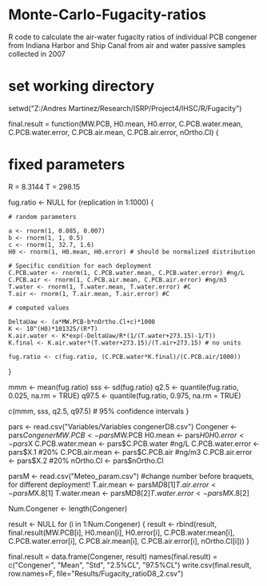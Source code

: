 # Monte-Carlo-Fugacity-ratios
R code to calculate the air-water fugacity ratios of individual PCB congener from Indiana Harbor and Ship Canal from air and water passive samples collected in 2007

# set working directory
setwd("Z:/Andres Martinez/Research/ISRP/Project4/IHSC/R/Fugacity")


final.result = function(MW.PCB, H0.mean, H0.error, 
            C.PCB.water.mean, C.PCB.water.error, C.PCB.air.mean, C.PCB.air.error, nOrtho.Cl)
{
  # fixed parameters
  
  R = 8.3144
  T = 298.15
  
  fug.ratio <- NULL
  for (replication in 1:1000)
  {
    
    # random parameters
    
    a <- rnorm(1, 0.085, 0.007)
    b <- rnorm(1, 1, 0.5)
    c <- rnorm(1, 32.7, 1.6)
    H0 <- rnorm(1, H0.mean, H0.error) # should be normalized distribution
    
    # Specific condition for each deployment
    C.PCB.water <- rnorm(1, C.PCB.water.mean, C.PCB.water.error) #ng/L
    C.PCB.air <- rnorm(1, C.PCB.air.mean, C.PCB.air.error) #ng/m3
    T.water <- rnorm(1, T.water.mean, T.water.error) #C 
    T.air <- rnorm(1, T.air.mean, T.air.error) #C

    # computed values
    
    DeltaUaw <- (a*MW.PCB-b*nOrtho.Cl+c)*1000
    K <- 10^(H0)*101325/(R*T)
    K.air.water <- K*exp(-DeltaUaw/R*(1/(T.water+273.15)-1/T))
    K.final <- K.air.water*(T.water+273.15)/(T.air+273.15) # no units
    
    fug.ratio <- c(fug.ratio, (C.PCB.water*K.final)/(C.PCB.air/1000))
    
  }
  
  mmm <- mean(fug.ratio)
  sss <- sd(fug.ratio)
  q2.5 <- quantile(fug.ratio, 0.025, na.rm = TRUE)
  q97.5 <- quantile(fug.ratio, 0.975, na.rm = TRUE)
  
  c(mmm, sss, q2.5, q97.5) # 95% confidence intervals
  }
  
  pars <- read.csv("Variables/Variables congenerD8.csv")
  Congener <- pars$Congener
  MW.PCB <- pars$MW.PCB
  H0.mean <- pars$H0
  H0.error <- pars$X
  C.PCB.water.mean <- pars$C.PCB.water #ng/L
  C.PCB.water.error <- pars$X.1 #20%
  C.PCB.air.mean <- pars$C.PCB.air #ng/m3
  C.PCB.air.error <- pars$X.2 #20%
  nOrtho.Cl <- pars$nOrtho.Cl
  
  parsM <- read.csv("Meteo_param.csv") #change number before braquets, for different deployment!
  T.air.mean <- parsM$D8[1]
  T.air.error <- parsM$X.8[1]
  T.water.mean <- parsM$D8[2]
  T.water.error <- parsM$X.8[2]
  
  
  Num.Congener <- length(Congener)
  
  result <- NULL
  for (i in 1:Num.Congener)
  {
    result <- rbind(result, final.result(MW.PCB[i], H0.mean[i], H0.error[i], 
              C.PCB.water.mean[i], C.PCB.water.error[i], C.PCB.air.mean[i], C.PCB.air.error[i], nOrtho.Cl[i]))
  }
  
  final.result = data.frame(Congener, result)
  names(final.result) = c("Congener", "Mean", "Std", "2.5%CL", "97.5%CL")
  write.csv(final.result, row.names=F, file="Results/Fugacity_ratioD8_2.csv")
  
  
